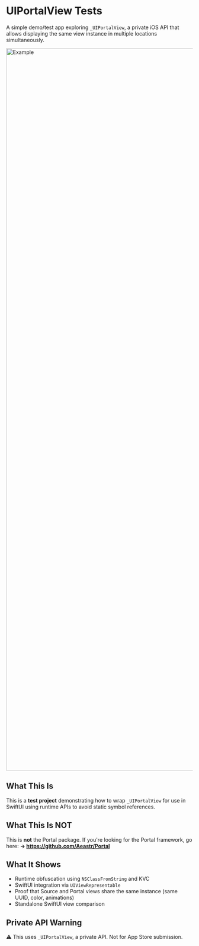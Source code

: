# UIPortalView Tests

A simple demo/test app exploring `_UIPortalView`, a private iOS API that allows displaying the same view instance in multiple locations simultaneously.

<img width="2844" height="1950" alt="Example" src="https://github.com/user-attachments/assets/aa2b5506-a435-4238-a364-b448f31fd391" />

## What This Is

This is a **test project** demonstrating how to wrap `_UIPortalView` for use in SwiftUI using runtime APIs to avoid static symbol references.

## What This Is NOT

This is **not** the Portal package. If you're looking for the Portal framework, go here:
**→ https://github.com/Aeastr/Portal**

## What It Shows

- Runtime obfuscation using `NSClassFromString` and KVC
- SwiftUI integration via `UIViewRepresentable`
- Proof that Source and Portal views share the same instance (same UUID, color, animations)
- Standalone SwiftUI view comparison

## Private API Warning

⚠️ This uses `_UIPortalView`, a private API. Not for App Store submission.
